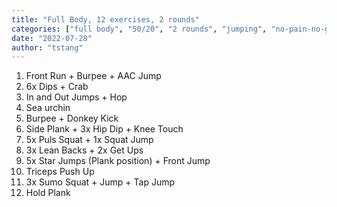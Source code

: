 ```yaml
---
title: "Full Body, 12 exercises, 2 rounds"
categories: ["full body", "50/20", "2 rounds", "jumping", "no-pain-no-gain"]
date: "2022-07-28"
author: "tstang"
---
```


1. Front Run + Burpee + AAC Jump
1. 6x Dips + Crab
1. In and Out Jumps + Hop
1. Sea urchin
1. Burpee + Donkey Kick
1. Side Plank + 3x Hip Dip + Knee Touch
1. 5x Puls Squat + 1x Squat Jump
1. 3x Lean Backs + 2x Get Ups 
1. 5x Star Jumps (Plank position) + Front Jump
1. Triceps Push Up
1. 3x Sumo Squat + Jump + Tap Jump
1. Hold Plank
